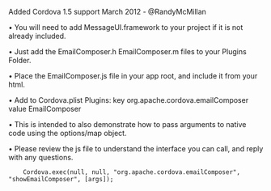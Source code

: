 Added Cordova 1.5 support March 2012 - @RandyMcMillan

• You will need to add MessageUI.framework to your project if it is not already included.

• Just add the EmailComposer.h EmailComposer.m  files to your Plugins Folder.

• Place the EmailComposer.js file in your app root, and include it from your html.

• Add to Cordova.plist Plugins: key org.apache.cordova.emailComposer value EmailComposer

• This is intended to also demonstrate how to pass arguments to native code using the options/map object.

• Please review the js file to understand the interface you can call, and reply with any questions.

        Cordova.exec(null, null, "org.apache.cordova.emailComposer", "showEmailComposer", [args]);
